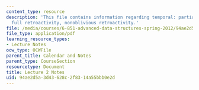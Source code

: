 ```yaml
---
content_type: resource
description: 'This file contains information regarding temporal: partial retroactivity,
  full retroactivity, nonoblivious retroactivity.'
file: /media/courses/6-851-advanced-data-structures-spring-2012/94ae2d5a3d43628c2f8314a55bbb0e2d_MIT6_851S12_Lec2.pdf
file_type: application/pdf
learning_resource_types:
- Lecture Notes
ocw_type: OCWFile
parent_title: Calendar and Notes
parent_type: CourseSection
resourcetype: Document
title: Lecture 2 Notes
uid: 94ae2d5a-3d43-628c-2f83-14a55bbb0e2d
---
```

